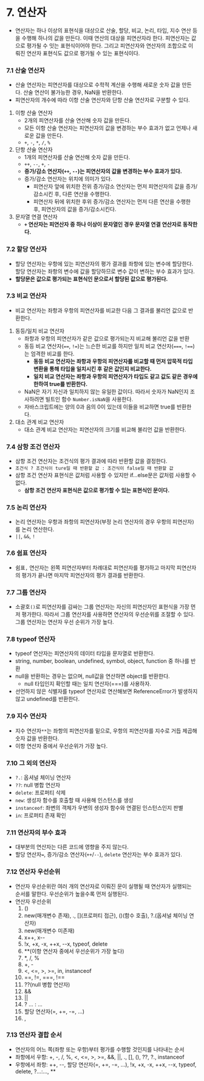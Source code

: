 # 7. 연산자

- 연산자는 하나 이상의 표현식을 대상으로 산술, 할당, 비교, 논리, 타입, 지수 연산 등을 수행해 하나의 값을 만든다. 이때 연산의 대상을 피연산자라 한다. 피연산자는 값으로 평가될 수 잇는 표현식이어야 한다. 그리고 피연산자와 연산자의 조합으로 이뤄진 연산자 표현식도 값으로 평가될 수 있는 표현식이다.

### 7.1 산술 연산자
- 산술 연산자는 피연산자를 대상으로 수학적 계산을 수행해 새로운 숫자 값을 만든다. 산술 연산이 불가능한 경우, NaN을 반환한다.
- 피연산자의 개수에 따라 이항 산술 연산자와 단항 산술 연산자로 구분할 수 있다.
1. 이항 산술 연산자
   - 2개의 피연산자를 산술 연산해 숫자 값을 만든다.
   - 모든 이항 산술 연산자는 피연산자의 값을 변경하는 부수 효과가 없고 언제나 새로운 값을 만든다.
   - `+`, `-`, `*`, `/`, `%`
2. 단항 산술 연산자
   - 1개의 피연산자를 산술 연산해 숫자 값을 만든다.
   - `++`, `--`, `+`, `-`
   - **증가/감소 연산자(`++`, `--`)는 피연산자의 값을 변경하는 부수 효과가 있다.**
   - 증가/감소 연산자는 위치에 의미가 있다.
     - 피연산자 앞에 위치한 전위 증가/감소 연산자는 먼저 피연산자의 값을 증가/감소시킨 후, 다른 연산을 수행한다.
     - 피연산자 뒤에 위치한 후위 증가/감소 연산자는 먼저 다른 연산을 수행한 후, 피연산자의 값을 증가/감소시킨다.
3. 문자열 연결 연산자
   - **`+` 연산자는 피연산자 중 하나 이상이 문자열인 경우 문자열 연결 연산자로 동작한다.**

### 7.2 할당 연산자
- 할당 연산자는 우항에 있는 피연산자의 평가 결과를 좌항에 있는 변수에 할당한다. 할당 연산자는 좌항의 변수에 값을 할당하므로 변수 값이 변하는 부수 효과가 있다.
- **할당문은 값으로 평가되는 표현식인 문으로서 할당된 값으로 평가된다.**

### 7.3 비교 연산자
- 비교 연산자는 좌항과 우항의 피연산자를 비교한 다음 그 결과를 불리언 값으로 반환한다.
1. 동등/일치 비교 연산자
   - 좌항과 우항의 피연산자가 같은 값으로 평가되는지 비교해 불리언 값을 반환
   - 동등 비교 연산자(`==`, `!=`)는 느슨한 비교를 하지만 일치 비교 연산자(`===`, `!==`)는 엄격한 비교를 한다.
     - **동등 비교 연산자는 좌항과 우항의 피연산자를 비교할 때 먼저 압묵적 타입 변환을 통해 타입을 일치시킨 후 같은 값인지 비교한다.**
     - **일치 비교 연산자는 좌항과 우항의 피연산자가 타입도 같고 값도 같은 경우에 한하여 true를 반환한다.**
   - NaN은 자기 자신과 일치하지 않는 유일한 값이다. 따라서 숫자가 NaN인지 조사하려면 빌트인 함수 `Number.isNaN`을 사용한다.
   - 자바스크립트에는 양의 0과 음의 0이 있는데 이들을 비교하면 true를 반환한다.
2. 대소 관계 비교 연산자
   - 대소 관계 비교 연산자는 피연산자의 크기를 비교해 불리언 값을 반환한다.

### 7.4 삼항 조건 연산자
- 삼항 조건 연산자는 조건식의 평가 결과에 따라 반환할 값을 결정한다.
- `조건식 ? 조건식이 ture일 때 반환할 값 : 조건식이 false일 때 반환할 값`
- 삼항 조건 연산자 표현식은 값처럼 사용할 수 있지만 if...else문은 값처럼 사용할 수 없다.
  - **삼항 조건 연산자 표현식은 값으로 평가할 수 있는 표현식인 문이다.**

### 7.5 논리 연산자
- 논리 연산자는 우항과 좌항의 피연산자(부정 논리 연산자의 경우 우항의 피연산자)를 논리 연산한다.
- `||`, `&&`, `!`

### 7.6 쉼표 연산자
- 쉼표`,` 연산자는 왼쪽 피연산자부터 차례대로 피연산자를 평가하고 마지막 피연산자의 평가가 끝나면 마지막 피연산자의 평가 결과를 반환한다.

### 7.7 그룹 연산자
- 소괄호`()`로 피연산자를 감싸는 그룹 연산자는 자신의 피연산자인 표현식을 가장 먼저 평가한다. 따라서 그룹 연산자를 사용하면 연산자의 우선순위를 조절할 수 있다. 그룹 연산자는 연산자 우선 순위가 가장 높다.

### 7.8 typeof 연산자
- typeof 연산자는 피연산자의 데이터 타입을 문자열로 반환한다.
- string, number, boolean, undefined, symbol, object, function 중 하나를 반환
- null을 반환하는 경우는 없으며, null값을 연산하면 object를 반환한다.
  - null 타입인지 확인할 때는 일치 연산자(===)를 사용하자.
- 선언하지 않은 식별자를 typeof 연산자로 연산해보면 ReferenceError가 발생하지 않고 undefined를 반환한다.

### 7.9 지수 연산자
- 지수 연산자`**`는 좌항의 피연산자를 밑으로, 우항의 피연산자를 지수로 거듭 제곱해 숫자 값을 반환한다.
- 이항 연산자 중에서 우선순위가 가장 높다.

### 7.10 그 외의 연산자
- `?.`: 옵셔널 체이닝 연산자
- `??`: null 병합 연산자
- `delete`: 프로퍼티 삭제
- `new`: 생성자 함수를 호출할 때 사용해 인스턴스를 생성
- `instanceof`: 좌변의 객체가 우변의 생성자 함수와 연결된 인스턴스인지 판별
- `in`: 프로퍼티 존재 확인

### 7.11 연산자의 부수 효과
- 대부분의 연산자는 다른 코드에 영향을 주지 않는다.
- 할당 연산자`=`, 증가/감소 연산자(`++`/`--`), `delete` 연산자는 부수 효과가 있다.

### 7.12 연산자 우선순위
- 연산자 우선순위란 여러 개의 연산자로 이뤄진 문이 실행될 때 연산자가 실행되는 순서를 말한다. 우선순위가 높을수록 먼저 실행된다.
- 연산자 우선순위
  1. ()
  2. new(매개변수 존재), ., [](프로퍼티 접근), ()(함수 호출), ?.(옵셔널 체이닝 연산자)
  3. new(매개변수 미존재)
  4. x++, x--
  5. !x, +x, -x, ++x, --x, typeof, delete
  6. **(이항 연산자 중에서 우선순위가 가장 높다)
  7. *, /, %
  8. +, -
  9. <, <=, >, >=, in, instanceof
  10. ==, !=, ===, !==
  11. ??(null 병합 연산자)
  12. &&
  13. ||
  14. ? ... : ...
  15. 할당 연산자(=, +=, -=, ...)
  16. ,

### 7.13 연산자 결합 순서
- 연산자의 어느 쪽(좌항 또는 우항)부터 평가를 수행할 것인지를 나타내는 순서
- 좌항에서 우항: +, -, /, %, <, <=, >, >=, &&, ||, ., [], (), ??, ?., instanceof
- 우항에서 좌항: ++, --, 할당 연산자(=, +=, -=, ...), !x, +x, -x, ++x, --x, typeof, delete, ?...:..., **